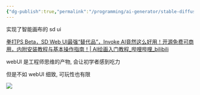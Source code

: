 ```yaml
---
{"dg-publish":true,"permalink":"/programming/ai-generator/stable-diffusion/invoke-ai/"}
---
```



实现了智能画布的 sd ui

[拳打PS Beta，SD Web UI最强“替代品”，Invoke AI竟然这么好用！开源免费可商用，内附安装教程与基本操作指南！| AI绘画入门教程\_哔哩哔哩\_bilibili](https://www.bilibili.com/video/BV1xc411M7hp/?spm_id_from=pageDriver&vd_source=f8573a6196003ad3683f1c1a403d3431)

webUI 是工程师思维的产物, 会让初学者感到吃力

但是不如 webUI 细致, 可玩性也有限

![](/img/user/programming/ai-generator/stable-diffusion/invokeAI/image-20240526213010847.png)
